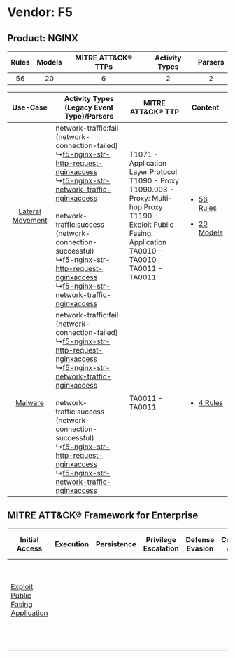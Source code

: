 Vendor: F5
==========
Product: NGINX
--------------
| Rules | Models | MITRE ATT&CK® TTPs | Activity Types | Parsers |
|:-----:|:------:|:------------------:|:--------------:|:-------:|
|  56   |   20   |         6          |       2        |    2    |

|    Use-Case    | Activity Types (Legacy Event Type)/Parsers    | MITRE ATT&CK® TTP    | Content    |
|:----:| ---- | ---- | ---- |
| [Lateral Movement](../../../UseCases/uc_lateral_movement.md) |  network-traffic:fail (network-connection-failed)<br> ↳[f5-nginx-str-http-request-nginxaccess](Ps/pC_f5nginxstrhttprequestnginxaccess.md)<br> ↳[f5-nginx-str-network-traffic-nginxaccess](Ps/pC_f5nginxstrnetworktrafficnginxaccess.md)<br><br> network-traffic:success (network-connection-successful)<br> ↳[f5-nginx-str-http-request-nginxaccess](Ps/pC_f5nginxstrhttprequestnginxaccess.md)<br> ↳[f5-nginx-str-network-traffic-nginxaccess](Ps/pC_f5nginxstrnetworktrafficnginxaccess.md)<br> | T1071 - Application Layer Protocol<br>T1090 - Proxy<br>T1090.003 - Proxy: Multi-hop Proxy<br>T1190 - Exploit Public Fasing Application<br>TA0010 - TA0010<br>TA0011 - TA0011<br> | [<ul><li>56 Rules</li></ul><ul><li>20 Models</li></ul>](RM/r_m_f5_nginx_Lateral_Movement.md) |
|          [Malware](../../../UseCases/uc_malware.md)          |  network-traffic:fail (network-connection-failed)<br> ↳[f5-nginx-str-http-request-nginxaccess](Ps/pC_f5nginxstrhttprequestnginxaccess.md)<br> ↳[f5-nginx-str-network-traffic-nginxaccess](Ps/pC_f5nginxstrnetworktrafficnginxaccess.md)<br><br> network-traffic:success (network-connection-successful)<br> ↳[f5-nginx-str-http-request-nginxaccess](Ps/pC_f5nginxstrhttprequestnginxaccess.md)<br> ↳[f5-nginx-str-network-traffic-nginxaccess](Ps/pC_f5nginxstrnetworktrafficnginxaccess.md)<br> | TA0011 - TA0011<br>    | [<ul><li>4 Rules</li></ul>](RM/r_m_f5_nginx_Malware.md)    |

MITRE ATT&CK® Framework for Enterprise
--------------------------------------
| Initial Access                                                                         | Execution | Persistence | Privilege Escalation | Defense Evasion | Credential Access | Discovery | Lateral Movement | Collection | Command and Control                                                                                                                                                                                                      | Exfiltration | Impact |
| -------------------------------------------------------------------------------------- | --------- | ----------- | -------------------- | --------------- | ----------------- | --------- | ---------------- | ---------- | ------------------------------------------------------------------------------------------------------------------------------------------------------------------------------------------------------------------------ | ------------ | ------ |
| [Exploit Public Fasing Application](https://attack.mitre.org/techniques/T1190)<br><br> |           |             |                      |                 |                   |           |                  |            | [Proxy: Multi-hop Proxy](https://attack.mitre.org/techniques/T1090/003)<br><br>[Application Layer Protocol](https://attack.mitre.org/techniques/T1071)<br><br>[Proxy](https://attack.mitre.org/techniques/T1090)<br><br> |              |        |